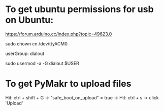 # To get ubuntu permissions for usb on Ubuntu: 

https://forum.arduino.cc/index.php?topic=49623.0

sudo chown cn /dev/ttyACM0

userGroup: dialout

sudo usermod -a -G dialout $USER

# To get PyMakr to upload files

Hit: ctrl + shift + G -> "safe_boot_on_upload" = true -> Hit: ctrl + s -> click 'Upload'

